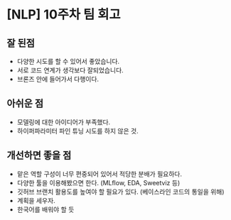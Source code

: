 # [NLP] 10주차 팀 회고

## 잘 된점
- 다양한 시도를 할 수 있어서 좋았습니다.
- 서로 코드 연계가 생각보다 잘되었습니다.
- 브론즈 안에 들어가서 다행이다.

## 아쉬운 점
- 모델링에 대한 아이디어가 부족했다. 
- 하이퍼파라미터 파인 튜닝 시도를 하지 않은 것. 

## 개선하면 좋을 점
- 맡은 역할 구성이 너무 편중되어 있어서 적당한 분배가 필요하다.
- 다양한 툴을 이용해봤으면 한다. (MLflow, EDA, Sweetviz 등)
- 깃허브 브랜치 활용도를 높여야 할 필요가 있다. (베이스라인 코드의 통일을 위해)
- 계획을 세우자.
- 한국어를 배워야 할 듯